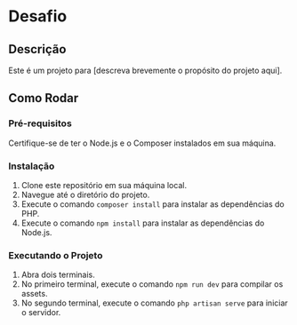 # Desafio

## Descrição
Este é um projeto para [descreva brevemente o propósito do projeto aqui].

## Como Rodar
### Pré-requisitos
Certifique-se de ter o Node.js e o Composer instalados em sua máquina.

### Instalação
1. Clone este repositório em sua máquina local.
2. Navegue até o diretório do projeto.
3. Execute o comando `composer install` para instalar as dependências do PHP.
4. Execute o comando `npm install` para instalar as dependências do Node.js.

### Executando o Projeto
1. Abra dois terminais.
2. No primeiro terminal, execute o comando `npm run dev` para compilar os assets.
3. No segundo terminal, execute o comando `php artisan serve` para iniciar o servidor.
